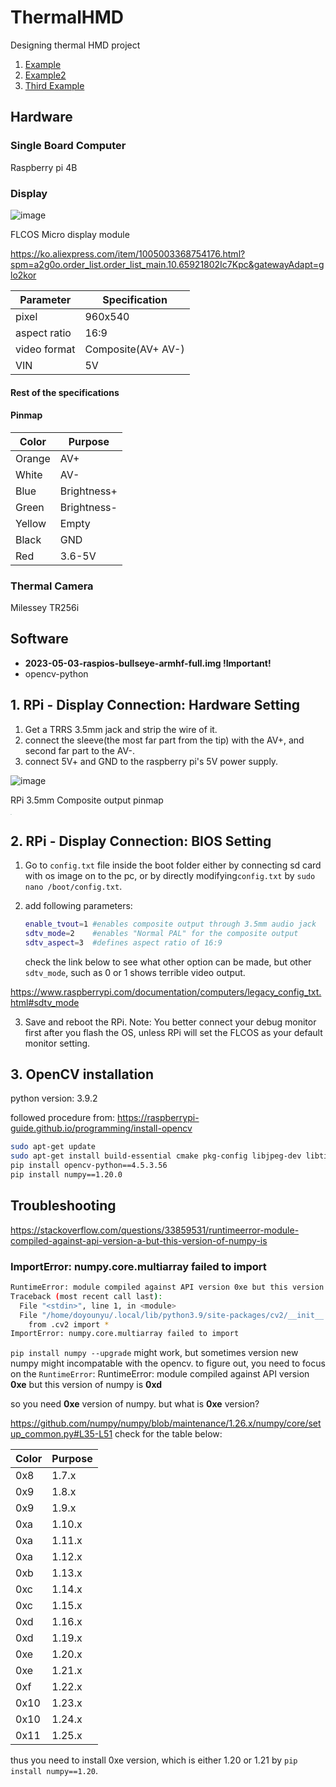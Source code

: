 # ThermalHMD
Designing thermal HMD project

1. [Example](#Hardware)
2. [Example2](#example2)
3. [Third Example](#third-example)




## Hardware



### Single Board Computer

Raspberry pi 4B



### Display
![image](https://github.com/doyounyu/ThermalHMD/assets/103356310/fec750ca-0163-45fe-b5d3-f3b2fcc3efa9)

 FLCOS Micro display module

https://ko.aliexpress.com/item/1005003368754176.html?spm=a2g0o.order_list.order_list_main.10.65921802Ic7Kpc&gatewayAdapt=glo2kor



| Parameter    | Specification      |
| ------------ | ------------------ |
| pixel        | 960x540            |
| aspect ratio | 16:9               |
| video format | Composite(AV+ AV-) |
| VIN          | 5V                 |





#### Rest of the specifications



#### Pinmap

| Color  | Purpose     |
| ------ | ----------- |
| Orange | AV+         |
| White  | AV-         |
| Blue   | Brightness+ |
| Green  | Brightness- |
| Yellow | Empty       |
| Black  | GND         |
| Red    | 3.6-5V      |



### Thermal Camera

Milessey TR256i



## Software

- **2023-05-03-raspios-bullseye-armhf-full.img  !Important!**
- opencv-python





## 1. RPi - Display Connection: Hardware Setting

1. Get a TRRS 3.5mm jack and strip the wire of it.
2. connect the sleeve(the most far part from the tip) with the AV+, and second far part to the AV-.
3. connect 5V+ and GND to the raspberry pi's 5V power supply.

![image](https://github.com/doyounyu/ThermalHMD/assets/103356310/3a0b8037-585f-4820-aea4-866614bb43d9)


RPi 3.5mm Composite output pinmap

<img src="https://www.raspberrypi.com/documentation/computers/images/GPIO-Pinout-Diagram-2.png" style="zoom: 10%;" />



## 2. RPi - Display Connection: BIOS Setting

1. Go to `config.txt` file inside the boot folder either by connecting sd card with os image on to the pc, or by  directly modifying`config.txt` by `sudo nano /boot/config.txt`.

2. add following parameters:

   ```bash
   enable_tvout=1 #enables composite output through 3.5mm audio jack
   sdtv_mode=2    #enables "Normal PAL" for the composite output
   sdtv_aspect=3  #defines aspect ratio of 16:9
   ```

   check the link below to see what other option can be made, but other `sdtv_mode`, such as 0 or 1 shows terrible video output.

https://www.raspberrypi.com/documentation/computers/legacy_config_txt.html#sdtv_mode

3. Save and reboot the RPi.
Note: You better connect your debug monitor first after you flash the OS, unless RPi will set the FLCOS as your default monitor setting.
   
## 3. OpenCV installation

python version: 3.9.2

followed procedure from:
https://raspberrypi-guide.github.io/programming/install-opencv


```bash
sudo apt-get update
sudo apt-get install build-essential cmake pkg-config libjpeg-dev libtiff5-dev libjasper-dev libpng-dev libavcodec-dev libavformat-dev libswscale-dev libv4l-dev libxvidcore-dev libx264-dev libfontconfig1-dev libcairo2-dev libgdk-pixbuf2.0-dev libpango1.0-dev libgtk2.0-dev libgtk-3-dev libatlas-base-dev gfortran libhdf5-dev libhdf5-serial-dev libhdf5-103 python3-pyqt5 python3-dev -y
pip install opencv-python==4.5.3.56
pip install numpy==1.20.0

```


## Troubleshooting

https://stackoverflow.com/questions/33859531/runtimeerror-module-compiled-against-api-version-a-but-this-version-of-numpy-is


### ImportError: numpy.core.multiarray failed to import

```bash
RuntimeError: module compiled against API version 0xe but this version of numpy is 0xd
Traceback (most recent call last):
  File "<stdin>", line 1, in <module>
  File "/home/doyounyu/.local/lib/python3.9/site-packages/cv2/__init__.py", line 5, in <module>
    from .cv2 import *
ImportError: numpy.core.multiarray failed to import

```

`pip install numpy --upgrade` might work, but sometimes version new numpy might incompatable with the opencv. to figure out, you need to focus on the `RuntimeError`:
RuntimeError: module compiled against API version **0xe** but this version of numpy is **0xd**


so you need **0xe** version of numpy. but what is **0xe** version?


https://github.com/numpy/numpy/blob/maintenance/1.26.x/numpy/core/setup_common.py#L35-L51
check for the table below:

| Color| Purpose|
|------|--------|
| 0x8  | 1.7.x  |  
| 0x9  | 1.8.x  |
| 0x9  | 1.9.x  |
| 0xa  | 1.10.x |
| 0xa  | 1.11.x |
| 0xa  | 1.12.x |
| 0xb  | 1.13.x |
| 0xc  | 1.14.x |
| 0xc  | 1.15.x |
| 0xd  | 1.16.x |
| 0xd  | 1.19.x |
| 0xe  | 1.20.x |
| 0xe  | 1.21.x |
| 0xf  | 1.22.x |
| 0x10 | 1.23.x |
| 0x10 | 1.24.x |
| 0x11 | 1.25.x |

thus you need to install 0xe version, which is either 1.20 or 1.21 by `pip install numpy==1.20`.
